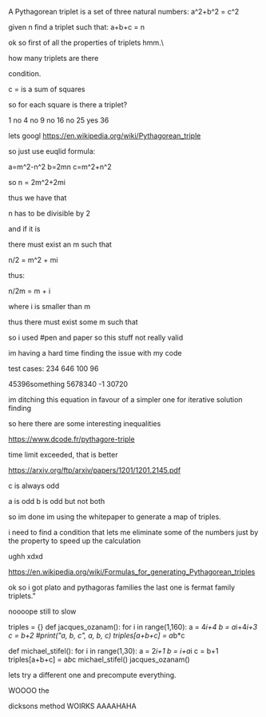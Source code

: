 A Pythagorean triplet is a set of three natural numbers:
a^2+b^2 = c^2

given n find a triplet such that:
a+b+c = n

ok so first of all the properties of triplets hmm.\

how many triplets are there

condition.

c = is a sum of squares

so for each square is there a triplet?

1 no
4 no
9 no
16 no
25 yes
36

lets googl
https://en.wikipedia.org/wiki/Pythagorean_triple

so just use euqlid formula:

a=m^2-n^2 b=2mn c=m^2+n^2

so n = 2m^2+2mi

thus we have that 

n has to be divisible by 2

and if it is 

there must exist an m such that 

n/2 = m^2 + mi

thus:

n/2m = m + i

where i is smaller than m


thus there must exist some m such that

so i used #pen and paper so this stuff not really valid

im having a hard time finding the issue with my code



test cases:
234
646
100
96

45396something
5678340
-1
30720



im ditching this equation in favour of a simpler one for iterative solution finding

so here there are some interesting inequalities

https://www.dcode.fr/pythagore-triple

time limit exceeded, that is better

https://arxiv.org/ftp/arxiv/papers/1201/1201.2145.pdf

c is always odd

a is odd b is odd but not both


so im done im using the whitepaper to generate a map of triples.


i need to find a condition that lets me eliminate some of the numbers just by the property to speed up the calculation


ughh xdxd 

https://en.wikipedia.org/wiki/Formulas_for_generating_Pythagorean_triples

ok so i got plato and pythagoras families the last one is fermat family triplets."





noooope still to slow

triples = {}
def jacques_ozanam():
    for i in range(1,160):
        a = 4*i+4
        b = a*i+4*i+3
        c = b+2
        #print("a, b, c", a, b, c)
        triples[a+b+c] = a*b*c

def michael_stifel():
    for i in range(1,30):
        a = 2*i+1
        b = i+a*i
        c = b+1
        triples[a+b+c] = a*b*c
michael_stifel()
jacques_ozanam()


lets try a different one and precompute everything.



WOOOO the


dicksons method WOIRKS AAAAHAHA
